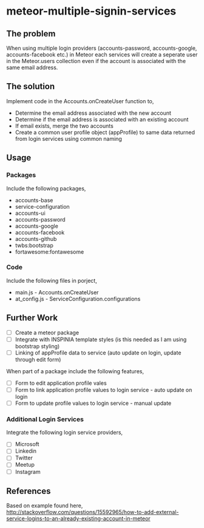 # meteor-multiple-signin-services

## The problem

When using multiple login providers (accounts-password, accounts-google, accounts-facebook etc.) in Meteor each services 
will create a seperate user in the Meteor.users collection even if the account is associated with the same email address.

## The solution

Implement code in the Accounts.onCreateUser function to,

* Determine the email address associated with the new account
* Determine if the email address is associated with an existing account
* If email exists, merge the two accounts
* Create a common user profile object (appProfile) to same data returned from login services using common naming

## Usage

### Packages

Include the following packages,
* accounts-base
* service-configuration
* accounts-ui
* accounts-password
* accounts-google
* accounts-facebook
* accounts-github
* twbs:bootstrap
* fortawesome:fontawesome

### Code

Include the following files in porject,
* main.js - Accounts.onCreateUser
* at_config.js - ServiceConfiguration.configurations

## Further Work

- [ ] Create a meteor package
- [ ] Integrate with INSPINIA template styles (is this needed as I am using bootstrap styling)
- [ ] Linking of appProfile data to service (auto update on login, update through edit form)

When part of a package include the following features,
- [ ] Form to edit application profile vales
- [ ] Form to link application profile values to login service - auto update on login
- [ ] Form to update profile values to login service - manual update

### Additional Login Services

Integrate the following login service providers,

- [ ] Microsoft
- [ ]  Linkedin
- [ ]  Twitter
- [ ]  Meetup
- [ ]  Instagram

## References

Based on example found here, http://stackoverflow.com/questions/15592965/how-to-add-external-service-logins-to-an-already-existing-account-in-meteor
